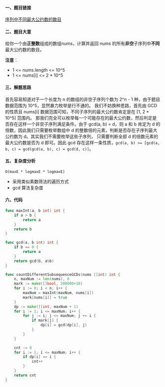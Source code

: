 #### 一、题目链接
[序列中不同最大公约数的数目](https://leetcode-cn.com/problems/number-of-different-subsequences-gcds/)

#### 二、题目大意
给你一个由**正整数**组成的数组nums，计算并返回 nums 的所有**非空**子序列中**不同**最大公约数的数目。

**注意**：
- 1 <= nums.length <= 10^5
- 1 <= nums[i] <= 2 * 10^5

#### 三、解题思路
首先容易知道对于一个长度为 n 的数组的非空子序列个数为 2^n - 1 种，由于题目数据范围为 10^5，显然暴力枚举是行不通的。
我们不妨换种思路，首先由 GCD 的性质且 nums[i] 数据范围可知，不同子序列的最大公约数肯定是在 [1, 2 * 10^5] 范围内。
那我们完全可以枚举每一个可能存在的最大公约数，然后判定是否存在这样一个非空子序列满足条件。由于 gcd(a, b) = d，则 a 和 b
肯定为 d 的倍数，因此我们只需要枚举数组中 d 的整数倍的元素，判断是否存在子序列最大公约数为 d。其实我们不需要枚举这些子序列，
只需要判断全部 d 的倍数元素的最大公约数是否为 d 即可。因此 gcd 存在这样一条性质，`gcd(a, b) >= [gcd(a, b, c) = gcd(gcd(a, b), c) = gcd(d, c)]`。

#### 五、复杂度分析
    O(maxE * logmaxE * logmaxE)
- 采用类似素数筛法的遍历方式
- gcd 算法复杂度

#### 六、代码
```go
func maxInt(a, b int) int {
	if a > b {
		return a
	}
	return b
}

func gcd(a, b int) int {
	if b == 0 {
		return a
	}
	return gcd(b, a%b)
}

func countDifferentSubsequenceGCDs(nums []int) int {
	n, maxNum := len(nums), 0
	mark := make([]bool, 200000+10)
	for i := 0; i < n; i++ {
		maxNum = maxInt(maxNum, nums[i])
		mark[nums[i]] = true
	}
	dp := make([]int, maxNum + 1)
	for i := 1; i <= maxNum; i++ {
		for j := i; j <= maxNum; j += i {
			if mark[j] {
				dp[i] = gcd(dp[i], j)
			}
		}
	}

	cnt := 0
	for i := 1; i <= maxNum; i++ {
		if dp[i] == i {
			cnt++
		}
	}
	return cnt
}
```